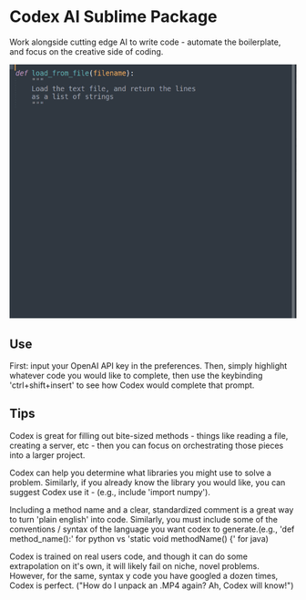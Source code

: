 # Codex AI Sublime Package
Work alongside cutting edge AI to write code - automate the boilerplate, and focus on the creative side of coding.

![gif](sublime-codex.gif)

## Use
First: input your OpenAI API key in the preferences.
Then, simply highlight whatever code you would like to complete, then use the keybinding 'ctrl+shift+insert' to see how Codex would complete that prompt.

## Tips
Codex is great for filling out bite-sized methods - things like reading a file, creating a server, etc - then you can focus on orchestrating those pieces into a larger project.

Codex can help you determine what libraries you might use to solve a problem. Similarly, if you already know the library you would like, you can suggest Codex use it - (e.g., include 'import numpy').

Including a method name and a clear, standardized comment is a great way to turn 'plain english' into code.
Similarly, you must include some of the conventions / syntax of the language you want codex to generate.(e.g., 'def method_name():' for python vs 'static void methodName() {' for java)


Codex is trained on real users code, and though it can do some extrapolation on it's own, it will likely fail on niche, novel problems. However, for the same, syntax y code you have googled a dozen times, Codex is perfect. ("How do I unpack an .MP4 again? Ah, Codex will know!")
